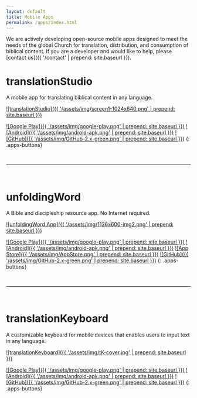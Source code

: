 ```yaml
---
layout: default
title: Mobile Apps
permalink: /apps/index.html
---
```


We are actively developing open-source mobile apps designed to meet the needs of the global Church for translation, distribution, and consumption of biblical content. If you are a developer and would like to help, please [contact us]({{ '/contact' | prepend: site.baseurl }}).

translationStudio 
=================

A mobile app for translating biblical content in any language.

[![translationStudio]({{ '/assets/img/screen1-1024x640.png' | prepend: site.baseurl }})](https://play.google.com/store/apps/details?id=com.translationstudio.androidapp)

[![Google Play]({{ '/assets/img/google-play.png' | prepend: site.baseurl }})](https://play.google.com/store/apps/details?id=com.translationstudio.androidapp)
[![Android]({{ '/assets/img/android-apk.png' | prepend: site.baseurl }})](https://api.unfoldingword.org/ts/apk/tS-latest.apk)
[![GitHub]({{ '/assets/img/GitHub-2.x-green.png' | prepend: site.baseurl }})](https://github.com/unfoldingWord-dev/ts-android)
{: .apps-buttons}

 

* * * * *

 

unfoldingWord
=============

A Bible and discipleship resource app. No Internet required.

[![unfoldingWord App]({{ '/assets/img/1136x600-img2.png' | prepend: site.baseurl }})](https://play.google.com/store/apps/details?id=com.unfoldingword.androidapp)

[![Google Play]({{ '/assets/img/google-play.png' | prepend: site.baseurl }})](https://play.google.com/store/apps/details?id=com.unfoldingword.androidapp)
[![Android]({{ '/assets/img/android-apk.png' | prepend: site.baseurl }})](https://api.unfoldingword.org/obs/apk/uW-latest.apk)
[![App Store]({{ '/assets/img/AppStore.png' | prepend: site.baseurl }})](https://itunes.apple.com/us/app/unfoldingword/id925570688?mt=8)
[![GitHub]({{ '/assets/img/GitHub-2.x-green.png' | prepend: site.baseurl }})](https://github.com/unfoldingWord/uw-android)
{: .apps-buttons}

 

* * * * *

 

translationKeyboard
===================

A customizable keyboard for mobile devices that enables users to input text in any language.

[![translationKeyboard]({{ '/assets/img/tK-cover.jpg' | prepend: site.baseurl }})](https://play.google.com/store/apps/details?id=org.distantshoresmedia.translationkeyboard)

[![Google Play]({{ '/assets/img/google-play.png' | prepend: site.baseurl }})](https://play.google.com/store/apps/details?id=org.distantshoresmedia.translationkeyboard)
[![Android]({{ '/assets/img/android-apk.png' | prepend: site.baseurl }})](https://api.unfoldingword.org/tk/apk/tK-latest.apk)
[![GitHub]({{ '/assets/img/GitHub-2.x-green.png' | prepend: site.baseurl }})](https://github.com/Door43/translationKeyboard)
{: .apps-buttons}
